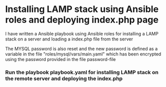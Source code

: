 # Installing LAMP stack using Ansible roles and deploying index.php page

I have written a Ansible playbook using Ansible roles for installing a LAMP stack on a server and loading a index.php file from the server

The MYSQL password is also reset and the new password is defined as a variable in the file "roles/mysql/vars/main.yaml" which has been encrypted using the password provided in the file password-file


### Run the playbook playbook.yaml for installing LAMP stack on the remote server and deploying the index.php
